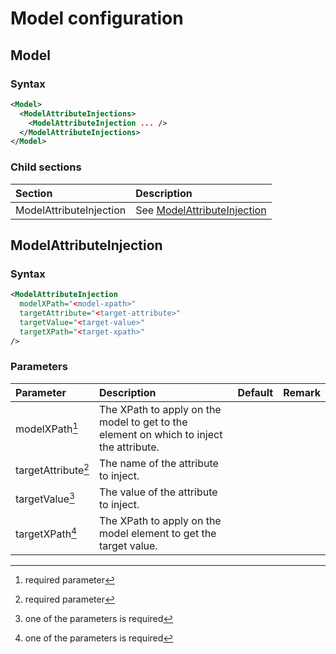 # Model configuration

## Model

### Syntax
``` xml
<Model>    
  <ModelAttributeInjections>
    <ModelAttributeInjection ... />
  </ModelAttributeInjections>
</Model>
```

### Child sections
| Section                            | Description |
|:---                                |:--- |
| ModelAttributeInjection            | See [ModelAttributeInjection](#modelattributeinjection) |

## ModelAttributeInjection
### Syntax
``` xml
<ModelAttributeInjection
  modelXPath="<model-xpath>"
  targetAttribute="<target-attribute>"
  targetValue="<target-value>"
  targetXPath="<target-xpath>"
/>
```

### Parameters
| Parameter                              | Description | Default | Remark |
|:---                                          |:--- |:--- |:--- |
| modelXPath[^1]                         | The XPath to apply on the model to get to the element on which to inject the attribute. | | |
| targetAttribute[^1]                     | The name of the attribute to inject. | | |
| targetValue[^2]                         | The value of the attribute to inject. | | | 
| targetXPath[^2]                        | The XPath to apply on the model element to get the target value. | | | 


[comment]: Footnotes
[^1]: required parameter
[^2]: one of the parameters is required